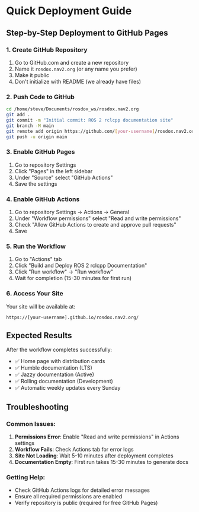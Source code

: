# Quick Deployment Guide

## Step-by-Step Deployment to GitHub Pages

### 1. Create GitHub Repository
1. Go to GitHub.com and create a new repository
2. Name it `rosdox.nav2.org` (or any name you prefer)
3. Make it public
4. Don't initialize with README (we already have files)

### 2. Push Code to GitHub
```bash
cd /home/steve/Documents/rosdox_ws/rosdox.nav2.org
git add .
git commit -m "Initial commit: ROS 2 rclcpp documentation site"
git branch -M main
git remote add origin https://github.com/[your-username]/rosdox.nav2.org.git
git push -u origin main
```

### 3. Enable GitHub Pages
1. Go to repository Settings
2. Click "Pages" in the left sidebar
3. Under "Source" select "GitHub Actions"
4. Save the settings

### 4. Enable GitHub Actions
1. Go to repository Settings → Actions → General
2. Under "Workflow permissions" select "Read and write permissions"
3. Check "Allow GitHub Actions to create and approve pull requests"
4. Save

### 5. Run the Workflow
1. Go to "Actions" tab
2. Click "Build and Deploy ROS 2 rclcpp Documentation"
3. Click "Run workflow" → "Run workflow"
4. Wait for completion (15-30 minutes for first run)

### 6. Access Your Site
Your site will be available at:
```
https://[your-username].github.io/rosdox.nav2.org/
```

## Expected Results

After the workflow completes successfully:
- ✅ Home page with distribution cards
- ✅ Humble documentation (LTS)
- ✅ Jazzy documentation (Active)
- ✅ Rolling documentation (Development)
- ✅ Automatic weekly updates every Sunday

## Troubleshooting

### Common Issues:
1. **Permissions Error**: Enable "Read and write permissions" in Actions settings
2. **Workflow Fails**: Check Actions tab for error logs
3. **Site Not Loading**: Wait 5-10 minutes after deployment completes
4. **Documentation Empty**: First run takes 15-30 minutes to generate docs

### Getting Help:
- Check GitHub Actions logs for detailed error messages
- Ensure all required permissions are enabled
- Verify repository is public (required for free GitHub Pages)